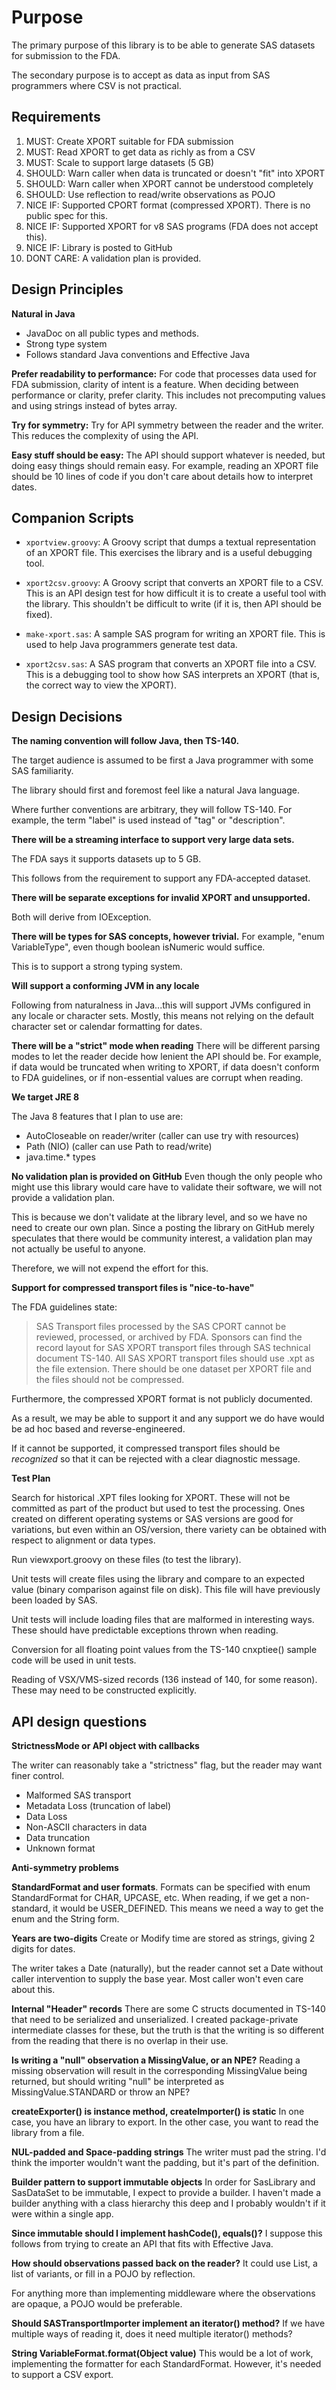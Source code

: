 Purpose
============

The primary purpose of this library is to be able to generate SAS datasets for submission to the FDA.

The secondary purpose is to accept as data as input from SAS programmers where CSV is not practical.

Requirements
------------

1. MUST: Create XPORT suitable for FDA submission
2. MUST: Read XPORT to get data as richly as from a CSV
3. MUST: Scale to support large datasets (5 GB)
4. SHOULD: Warn caller when data is truncated or doesn't "fit" into XPORT
5. SHOULD: Warn caller when XPORT cannot be understood completely
6. SHOULD: Use reflection to read/write observations as POJO
7. NICE IF: Supported CPORT format (compressed XPORT). There is no public spec for this.
8. NICE IF: Supported XPORT for v8 SAS programs (FDA does not accept this).
9. NICE IF: Library is posted to GitHub
10. DONT CARE: A validation plan is provided.

Design Principles
-----------------

**Natural in Java**

- JavaDoc on all public types and methods.
- Strong type system
- Follows standard Java conventions and Effective Java

**Prefer readability to performance:**
For code that processes data used for FDA submission, clarity of intent is a feature.
When deciding between performance or clarity, prefer clarity.
This includes not precomputing values and using strings instead of bytes array.

**Try for symmetry:**
Try for API symmetry between the reader and the writer.
This reduces the complexity of using the API.

**Easy stuff should be easy:**
The API should support whatever is needed, but doing easy things should remain easy.
For example, reading an XPORT file should be 10 lines of code if you don't care about details how to interpret dates.

Companion Scripts
-----------------

- `xportview.groovy`: A Groovy script that dumps a textual representation of an XPORT file.
  This exercises the library and is a useful debugging tool.

- `xport2csv.groovy`: A Groovy script that converts an XPORT file to a CSV.
  This is an API design test for how difficult it is to create a
  useful tool with the library. This shouldn't be difficult to write
  (if it is, then API should be fixed).

- `make-xport.sas`: A sample SAS program for writing an XPORT file.
  This is used to help Java programmers generate test data.

- `xport2csv.sas`: A SAS program that converts an XPORT file into a CSV.
  This is a debugging tool to show how SAS interprets an XPORT (that is, the correct way to view the XPORT).

Design Decisions
----------------

**The naming convention will follow Java, then TS-140.**

The target audience is assumed to be first a Java programmer with some SAS familiarity.

The library should first and foremost feel like a natural Java language.

Where further conventions are arbitrary, they will follow TS-140.
For example, the term "label" is used instead of "tag" or "description".

**There will be a streaming interface to support very large data sets.**

The FDA says it supports datasets up to 5 GB.

This follows from the requirement to support any FDA-accepted dataset.

**There will be separate exceptions for invalid XPORT and unsupported.**

Both will derive from IOException.

**There will be types for SAS concepts, however trivial.**
For example, "enum VariableType", even though boolean isNumeric would suffice.

This is to support a strong typing system.

**Will support a conforming JVM in any locale**

Following from naturalness in Java...this will support JVMs configured in any locale or character sets.
Mostly, this means not relying on the default character set or calendar formatting for dates.

**There will be a "strict" mode when reading**
There will be different parsing modes to let the reader decide how lenient the API should be.
For example, if data would be truncated when writing to XPORT, if data doesn't conform to FDA guidelines, or
if non-essential values are corrupt when reading.

**We target JRE 8**

The Java 8 features that I plan to use are:

- AutoCloseable on reader/writer (caller can use try with resources)
- Path (NIO) (caller can use Path to read/write)
- java.time.* types

**No validation plan is provided on GitHub**
Even though the only people who might use this library would care have to
validate their software, we will not provide a validation plan.

This is because we don't validate at the library level, and so we have no need to create our own plan.
Since a posting the library on GitHub merely speculates that there would be community interest, a validation plan may
not actually be useful to anyone.

Therefore, we will not expend the effort for this.

**Support for compressed transport files is "nice-to-have"**

The FDA guidelines state:

> SAS Transport files processed by the SAS CPORT cannot be reviewed, processed, or archived by FDA.
> Sponsors can find the record layout for SAS XPORT transport files through SAS technical document TS-140.
> All SAS XPORT transport files should use .xpt as the file extension.
> There should be one dataset per XPORT file and the files should not be compressed.

Furthermore, the compressed XPORT format is not publicly documented.

As a result, we may be able to support it and any support we do have would be ad hoc based and reverse-engineered.

If it cannot be supported, it compressed transport files should be *recognized* so
that it can be rejected with a clear diagnostic message.

**Test Plan**

Search for historical .XPT files looking for XPORT.
These will not be committed as part of the product but used to test the processing.
Ones created on different operating systems or SAS versions are good for variations,
but even within an OS/version, there variety can be obtained with respect to alignment or data types.

Run viewxport.groovy on these files (to test the library).

Unit tests will create files using the library and compare to an expected value (binary comparison against file on
disk).
This file will have previously been loaded by SAS.

Unit tests will include loading files that are malformed in interesting ways.
These should have predictable exceptions thrown when reading.

Conversion for all floating point values from the TS-140 cnxptiee() sample code will be used in unit tests.

Reading of VSX/VMS-sized records (136 instead of 140, for some reason).
These may need to be constructed explicitly.

API design questions
--------------------

**StrictnessMode or API object with callbacks**

The writer can reasonably take a "strictness" flag, but the reader may want finer control.

- Malformed SAS transport
- Metadata Loss (truncation of label)
- Data Loss
- Non-ASCII characters in data
- Data truncation
- Unknown format

**Anti-symmetry problems**

**StandardFormat and user formats**.
Formats can be specified with enum StandardFormat for CHAR, UPCASE, etc.
When reading, if we get a non-standard, it would be USER_DEFINED.
This means we need a way to get the enum and the String form.

**Years are two-digits**
Create or Modify time are stored as strings, giving 2 digits for dates.

The writer takes a Date (naturally), but the reader cannot set a Date
without caller intervention to supply the base year.
Most caller won't even care about this.

**Internal "Header" records**
There are some C structs documented in TS-140 that need to be serialized
and unserialized. I created package-private intermediate classes for these,
but the truth is that the writing is so different from the reading that
there is no overlap in their use.

**Is writing a "null" observation a MissingValue, or an NPE?**
Reading a missing observation will result in the corresponding
MissingValue being returned, but should writing "null" be
interpreted as MissingValue.STANDARD or throw an NPE?

**createExporter() is instance method, createImporter() is static**
In one case, you have an library to export.
In the other case, you want to read the library from a file.

**NUL-padded and Space-padding strings**
The writer must pad the string.
I'd think the importer wouldn't want the padding, but it's part of the definition.

**Builder pattern to support immutable objects**
In order for SasLibrary and SasDataSet to be immutable, I expect to provide
a builder. I haven't made a builder anything with a class hierarchy this deep
and I probably wouldn't if it were within a single app.

**Since immutable should I implement hashCode(), equals()?**
I suppose this follows from trying to create an API that fits with Effective Java.

**How should observations passed back on the reader?**
It could use List<Object>, a list of variants, or fill in a POJO by reflection.

For anything more than implementing middleware where the observations
are opaque, a POJO would be preferable.

**Should SASTransportImporter implement an iterator() method?**
If we have multiple ways of reading it, does it need multiple iterator() methods?

**String VariableFormat.format(Object value)**
This would be a lot of work, implementing the formatter for each StandardFormat.
However, it's needed to support a CSV export.
